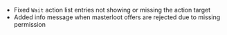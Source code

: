 - Fixed `Wait` action list entries not showing or missing the action target
- Added info message when masterloot offers are rejected due to missing permission